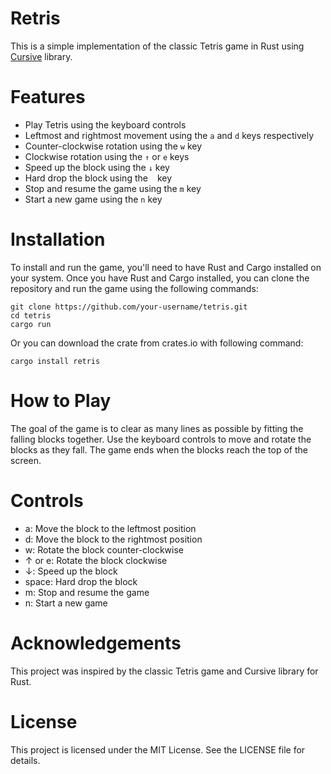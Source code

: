 # Retris
This is a simple implementation of the classic Tetris game in Rust using [Cursive](https://github.com/gyscos/cursive) library.

# Features
* Play Tetris using the keyboard controls
* Leftmost and rightmost movement using the `a` and `d` keys respectively
* Counter-clockwise rotation using the `w` key
* Clockwise rotation using the `↑` or `e` keys
* Speed up the block using the `↓` key
* Hard drop the block using the ` ` key
* Stop and resume the game using the `m` key
* Start a new game using the `n` key

# Installation
To install and run the game, you'll need to have Rust and Cargo installed on your system. Once you have Rust and Cargo installed, you can clone the repository and run the game using the following commands:

```
git clone https://github.com/your-username/tetris.git
cd tetris
cargo run
```
Or you can download the crate from crates.io with following command:
```
cargo install retris
```

# How to Play
The goal of the game is to clear as many lines as possible by fitting the falling blocks together. Use the keyboard controls to move and rotate the blocks as they fall. The game ends when the blocks reach the top of the screen.

# Controls
* a: Move the block to the leftmost position
* d: Move the block to the rightmost position
* w: Rotate the block counter-clockwise
* ↑ or e: Rotate the block clockwise
* ↓: Speed up the block
* space: Hard drop the block
* m: Stop and resume the game
* n: Start a new game

# Acknowledgements
This project was inspired by the classic Tetris game and Cursive library for Rust.

# License
This project is licensed under the MIT License. See the LICENSE file for details.
